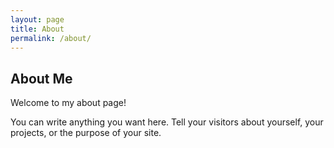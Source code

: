 ```yaml
---
layout: page
title: About
permalink: /about/
---
```


## About Me

Welcome to my about page! 

You can write anything you want here. Tell your visitors about yourself, your
projects, or the purpose of your site.

